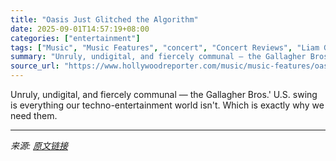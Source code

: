 ```yaml
---
title: "Oasis Just Glitched the Algorithm"
date: 2025-09-01T14:57:19+08:00
categories: ["entertainment"]
tags: ["Music", "Music Features", "concert", "Concert Reviews", "Liam Gallagher", "Met Life Stadium", "Noel Gallagher", "Oasis"]
summary: "Unruly, undigital, and fiercely communal — the Gallagher Bros.' U.S. swing is everything our techno-entertainment world isn't. Which is exactly why we need them."
source_url: "https://www.hollywoodreporter.com/music/music-features/oasis-gallaghers-met-life-concert-1236358264/"
---
```


Unruly, undigital, and fiercely communal — the Gallagher Bros.' U.S. swing is everything our techno-entertainment world isn't. Which is exactly why we need them.

---

*来源: [原文链接](https://www.hollywoodreporter.com/music/music-features/oasis-gallaghers-met-life-concert-1236358264/)*
